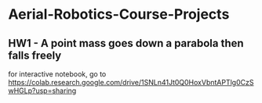 # Aerial-Robotics-Course-Projects
## HW1 - A point mass goes down a parabola then falls freely
  for interactive notebook, go to https://colab.research.google.com/drive/1SNLn41Jt0Q0HoxVbntAPTlg0CzSwHGLp?usp=sharing
